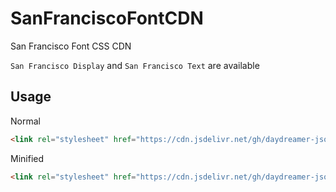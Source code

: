 # SanFranciscoFontCDN
San Francisco Font CSS CDN

`San Francisco Display` and `San Francisco Text` are available

## Usage
Normal
```html
<link rel="stylesheet" href="https://cdn.jsdelivr.net/gh/daydreamer-json/SanFranciscoFontCDN@main/sanfrancisco.css" integrity="sha512-SFy+Pqx5/0wXcSyYIEIdXI+KcPzk0CFIX6OmsIl7nVt5OefnIr7i23uC/Y8OEqZy84cU/WMfLRGUZT8Pz9VJmg==" crossorigin="anonymous">
```
Minified
```html
<link rel="stylesheet" href="https://cdn.jsdelivr.net/gh/daydreamer-json/SanFranciscoFontCDN@main/sanfrancisco.min.css" integrity="sha512-x8L+L5a+MLlARENA8IHO99YOafieMNheCUbsXB85S8/1ec2X3X6KgmzqG7oNClflD7H71zoQvwLquKGQCIMSIQ==" crossorigin="anonymous">
```
